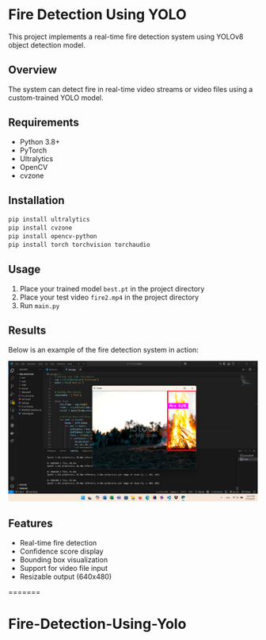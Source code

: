 # Fire Detection Using YOLO

This project implements a real-time fire detection system using YOLOv8 object detection model.

## Overview

The system can detect fire in real-time video streams or video files using a custom-trained YOLO model.

## Requirements

- Python 3.8+
- PyTorch
- Ultralytics
- OpenCV
- cvzone

## Installation

```bash
pip install ultralytics
pip install cvzone
pip install opencv-python
pip install torch torchvision torchaudio
```

## Usage

1. Place your trained model `best.pt` in the project directory
2. Place your test video `fire2.mp4` in the project directory
3. Run `main.py`

## Results

Below is an example of the fire detection system in action:

![Fire Detection Result](Result.png)

## Features

- Real-time fire detection
- Confidence score display
- Bounding box visualization
- Support for video file input
- Resizable output (640x480)


=======
# Fire-Detection-Using-Yolo

